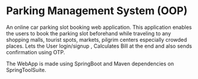 # Parking Management System (OOP)
 An online car parking slot booking web application. This  application enables the users to book the parking slot beforehand while traveling to any  shopping malls, tourist spots, markets, pilgrim centers especially crowded places. Lets the User login/signup , Calculates Bill at the end and also sends confirmation using OTP. 


The WebApp is made using SpringBoot and Maven dependencies on SpringToolSuite.
